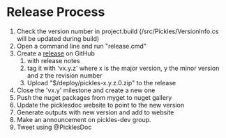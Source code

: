 # Release Process

1. Check the version number in project.build (/src/Pickles/VersionInfo.cs will be updated during build)
1. Open a command line and run "release.cmd"
1. Create a [release](https://github.com/picklesdoc/pickles/releases/) on GitHub
   1. with release notes
   1. tag it with 'vx.y.z' where x is the major version, y the minor version and z the revision number
   1. Upload "$/deploy/pickles-x.y.z.0.zip" to the release
1. Close the 'vx.y' milestone and create a new one
1. Push the nuget packages from myget to nuget gallery
1. Update the picklesdoc website to point to the new version
1. Generate outputs with new version and add to website
1. Make an announcement on pickles-dev group.
1. Tweet using @PicklesDoc
 